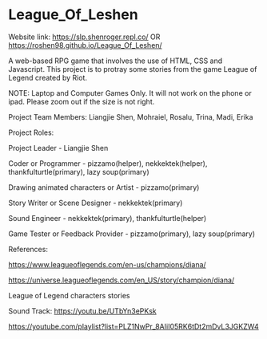 # League_Of_Leshen

Website link: https://slp.shenroger.repl.co/
OR https://roshen98.github.io/League_Of_Leshen/

A web-based RPG game that involves the use of HTML, CSS and Javascript. This project is to protray some stories from the game League of Legend created by Riot.

NOTE: Laptop and Computer Games Only. It will not work on the phone or ipad. Please zoom out if the size is not right.

Project Team Members: Liangjie Shen, Mohraiel, Rosalu, Trina, Madi, Erika


Project Roles:

Project Leader - Liangjie Shen

Coder or Programmer - pizzamo(helper), nekkektek(helper), thankfulturtle(primary), lazy soup(primary)

Drawing animated characters or Artist - pizzamo(primary)

Story Writer or Scene Designer - nekkektek(primary)

Sound Engineer - nekkektek(primary), thankfulturtle(helper)

Game Tester or Feedback Provider - pizzamo(primary), lazy soup(primary)


References:

https://www.leagueoflegends.com/en-us/champions/diana/

https://universe.leagueoflegends.com/en_US/story/champion/diana/

League of Legend characters stories

Sound Track:
https://youtu.be/UTbYn3ePKsk

https://youtube.com/playlist?list=PLZ1NwPr_8AIiI05RK6tDt2mDvL3JGKZW4


